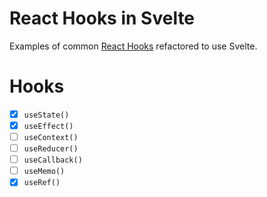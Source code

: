 # React Hooks in Svelte

Examples of common [React Hooks](https://reactjs.org/docs/hooks-intro.html) refactored to use Svelte.

# Hooks

- [x] `useState()`
- [x] `useEffect()`
- [ ] `useContext()`
- [ ] `useReducer()`
- [ ] `useCallback()`
- [ ] `useMemo()`
- [x] `useRef()`
